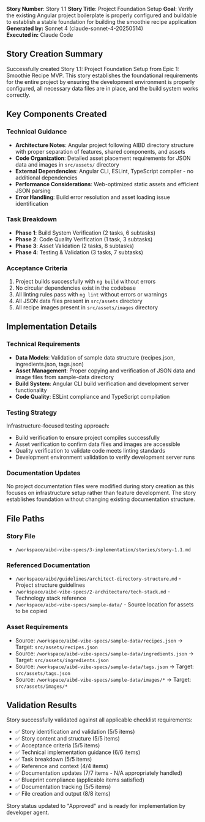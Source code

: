 **Story Number**: Story 1.1
**Story Title**: Project Foundation Setup
**Goal**: Verify the existing Angular project boilerplate is properly configured and buildable to establish a stable foundation for building the smoothie recipe application
**Generated by:** Sonnet 4 (claude-sonnet-4-20250514)  
**Executed in:** Claude Code

## Story Creation Summary

Successfully created Story 1.1: Project Foundation Setup from Epic 1: Smoothie Recipe MVP. This story establishes the foundational requirements for the entire project by ensuring the development environment is properly configured, all necessary data files are in place, and the build system works correctly.

## Key Components Created

### Technical Guidance
- **Architecture Notes**: Angular project following AIBD directory structure with proper separation of features, shared components, and assets
- **Code Organization**: Detailed asset placement requirements for JSON data and images in `src/assets/` directory
- **External Dependencies**: Angular CLI, ESLint, TypeScript compiler - no additional dependencies
- **Performance Considerations**: Web-optimized static assets and efficient JSON parsing
- **Error Handling**: Build error resolution and asset loading issue identification

### Task Breakdown
- **Phase 1**: Build System Verification (2 tasks, 6 subtasks)
- **Phase 2**: Code Quality Verification (1 task, 3 subtasks)  
- **Phase 3**: Asset Validation (2 tasks, 8 subtasks)
- **Phase 4**: Testing & Validation (3 tasks, 7 subtasks)

### Acceptance Criteria
1. Project builds successfully with `ng build` without errors
2. No circular dependencies exist in the codebase
3. All linting rules pass with `ng lint` without errors or warnings
4. All JSON data files present in `src/assets` directory
5. All recipe images present in `src/assets/images` directory

## Implementation Details

### Technical Requirements
- **Data Models**: Validation of sample data structure (recipes.json, ingredients.json, tags.json)
- **Asset Management**: Proper copying and verification of JSON data and image files from sample-data directory
- **Build System**: Angular CLI build verification and development server functionality
- **Code Quality**: ESLint compliance and TypeScript compilation

### Testing Strategy
Infrastructure-focused testing approach:
- Build verification to ensure project compiles successfully
- Asset verification to confirm data files and images are accessible
- Quality verification to validate code meets linting standards
- Development environment validation to verify development server runs

### Documentation Updates
No project documentation files were modified during story creation as this focuses on infrastructure setup rather than feature development. The story establishes foundation without changing existing documentation structure.

## File Paths

### Story File
- `/workspace/aibd-vibe-specs/3-implementation/stories/story-1.1.md`

### Referenced Documentation
- `/workspace/aibd/guidelines/architect-directory-structure.md` - Project structure guidelines
- `/workspace/aibd-vibe-specs/2-architecture/tech-stack.md` - Technology stack reference
- `/workspace/aibd-vibe-specs/sample-data/` - Source location for assets to be copied

### Asset Requirements
- Source: `/workspace/aibd-vibe-specs/sample-data/recipes.json` → Target: `src/assets/recipes.json`
- Source: `/workspace/aibd-vibe-specs/sample-data/ingredients.json` → Target: `src/assets/ingredients.json`
- Source: `/workspace/aibd-vibe-specs/sample-data/tags.json` → Target: `src/assets/tags.json`
- Source: `/workspace/aibd-vibe-specs/sample-data/images/*` → Target: `src/assets/images/*`

## Validation Results

Story successfully validated against all applicable checklist requirements:
- ✅ Story identification and validation (5/5 items)
- ✅ Story content and structure (5/5 items)
- ✅ Acceptance criteria (5/5 items)
- ✅ Technical implementation guidance (6/6 items)
- ✅ Task breakdown (5/5 items)
- ✅ Reference and context (4/4 items)
- ✅ Documentation updates (7/7 items - N/A appropriately handled)
- ✅ Blueprint compliance (applicable items satisfied)
- ✅ Documentation tracking (5/5 items)
- ✅ File creation and output (8/8 items)

Story status updated to "Approved" and is ready for implementation by developer agent.